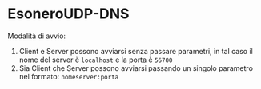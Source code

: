 # EsoneroUDP-DNS

Modalità di avvio:
1) Client e Server possono avviarsi senza passare parametri, in tal caso il nome del server è ``localhost`` e la porta è ``56700`` 
2) Sia Client che Server possono avviarsi passando un singolo parametro nel formato: ``nomeserver:porta``
